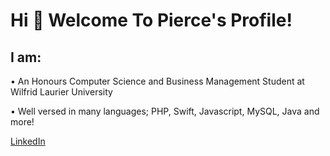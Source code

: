 # Hi 👋 Welcome To Pierce's Profile!

## I am:
  • An Honours Computer Science and Business Management Student at Wilfrid Laurier University

  • Well versed in many languages; PHP, Swift, Javascript, MySQL, Java and more!
  
<!-- ⚠️ My University work can't be shown publically but are avaliable to be reviewed privately ⚠️ -->

[LinkedIn](https://www.linkedin.com/in/pierce-goulimis) 
